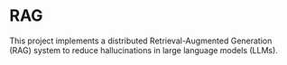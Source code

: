 # RAG
This project implements a distributed Retrieval-Augmented Generation (RAG) system to reduce hallucinations in large language models (LLMs).
